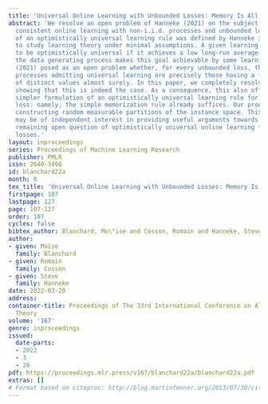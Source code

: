 ```yaml
---
title: 'Universal Online Learning with Unbounded Losses: Memory Is All You Need'
abstract: 'We resolve an open problem of Hanneke (2021) on the subject of universally
  consistent online learning with non-i.i.d. processes and unbounded losses. The notion
  of an optimistically universal learning rule was defined by Hanneke in an effort
  to study learning theory under minimal assumptions. A given learning rule is said
  to be optimistically universal if it achieves a low long-run average loss whenever
  the data generating process makes this goal achievable by some learning rule. Hanneke
  (2021) posed as an open problem whether, for every unbounded loss, the family of
  processes admitting universal learning are precisely those having a finite number
  of distinct values almost surely. In this paper, we completely resolve this problem,
  showing that this is indeed the case. As a consequence, this also offers a dramatically
  simpler formulation of an optimistically universal learning rule for any unbounded
  loss: namely, the simple memorization rule already suffices. Our proof relies on
  constructing random measurable partitions of the instance space. This technique
  may be of independent interest in providing useful arguments towards solving the
  remaining open question of optimistically universal online learning for bounded
  losses.'
layout: inproceedings
series: Proceedings of Machine Learning Research
publisher: PMLR
issn: 2640-3498
id: blanchard22a
month: 0
tex_title: 'Universal Online Learning with Unbounded Losses: Memory Is All You Need'
firstpage: 107
lastpage: 127
page: 107-127
order: 107
cycles: false
bibtex_author: Blanchard, Mo\"ise and Cosson, Romain and Hanneke, Steve
author:
- given: Moïse
  family: Blanchard
- given: Romain
  family: Cosson
- given: Steve
  family: Hanneke
date: 2022-03-20
address:
container-title: Proceedings of The 33rd International Conference on Algorithmic Learning
  Theory
volume: '167'
genre: inproceedings
issued:
  date-parts:
  - 2022
  - 3
  - 20
pdf: https://proceedings.mlr.press/v167/blanchard22a/blanchard22a.pdf
extras: []
# Format based on citeproc: http://blog.martinfenner.org/2013/07/30/citeproc-yaml-for-bibliographies/
---
```

